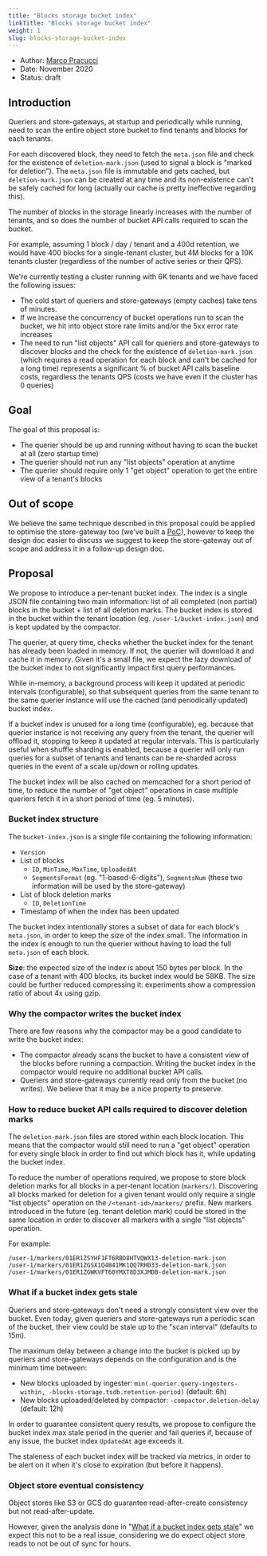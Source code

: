 ```yaml
---
title: "Blocks storage bucket index"
linkTitle: "Blocks storage bucket index"
weight: 1
slug: blocks-storage-bucket-index
---
```


- Author: [Marco Pracucci](https://github.com/pracucci)
- Date: November 2020
- Status: draft

## Introduction

Queriers and store-gateways, at startup and periodically while running, need to scan the entire object store bucket to find tenants and blocks for each tenants.

For each discovered block, they need to fetch the `meta.json` file and check for the existence of `deletion-mark.json` (used to signal a block is "marked for deletion"). The `meta.json` file is immutable and gets cached, but `deletion-mark.json` can be created at any time and its non-existence can't be safely cached for long (actually our cache is pretty ineffective regarding this).

The number of blocks in the storage linearly increases with the number of tenants, and so does the number of bucket API calls required to scan the bucket.

For example, assuming 1 block / day / tenant and a 400d retention, we would have 400 blocks for a single-tenant cluster, but 4M blocks for a 10K tenants cluster (regardless of the number of active series or their QPS).

We're currently testing a cluster running with 6K tenants and we have faced the following issues:

- The cold start of queriers and store-gateways (empty caches) take tens of minutes.
- If we increase the concurrency of bucket operations run to scan the bucket, we hit into object store rate limits and/or the 5xx error rate increases
- The need to run "list objects" API call for queriers and store-gateways to discover blocks and the check for the existence of `deletion-mark.json` (which requires a read operation for each block and can't be cached for a long time) represents a significant % of bucket API calls baseline costs, regardless the tenants QPS (costs we have even if the cluster has 0 queries)

## Goal

The goal of this proposal is:

- The querier should be up and running without having to scan the bucket at all (zero startup time)
- The querier should not run any "list objects" operation at anytime
- The querier should require only 1 "get object" operation to get the entire view of a tenant's blocks

## Out of scope

We believe the same technique described in this proposal could be applied to optimise the store-gateway too (we've built a [PoC](https://github.com/cortexproject/cortex/compare/pracucci:experiment-object-store-based-blocks-index)), however to keep the design doc easier to discuss we suggest to keep the store-gateway out of scope and address it in a follow-up design doc.

## Proposal

We propose to introduce a per-tenant bucket index. The index is a single JSON file containing two main information: list of all completed (non partial) blocks in the bucket + list of all deletion marks. The bucket index is stored in the bucket within the tenant location (eg. `/user-1/bucket-index.json`) and is kept updated by the compactor.

The querier, at query time, checks whether the bucket index for the tenant has already been loaded in memory. If not, the querier will download it and cache it in memory. Given it's a small file, we expect the lazy download of the bucket index to not significantly impact first query performances.

While in-memory, a background process will keep it updated at periodic intervals (configurable), so that subsequent queries from the same tenant to the same querier instance will use the cached (and periodically updated) bucket index.

If a bucket index is unused for a long time (configurable), eg. because that querier instance is not receiving any query from the tenant, the querier will offload it, stopping to keep it updated at regular intervals. This is particularly useful when shuffle sharding is enabled, because a querier will only run queries for a subset of tenants and tenants can be re-sharded across queries in the event of a scale up/down or rolling updates.

The bucket index will be also cached on memcached for a short period of time, to reduce the number of "get object" operations in case multiple queriers fetch it in a short period of time (eg. 5 minutes).

### Bucket index structure

The `bucket-index.json` is a single file containing the following information:

- `Version`
- List of blocks
  - `ID`, `MinTime`, `MaxTime`, `UploadedAt`
  - `SegmentsFormat` (eg. "1-based-6-digits"), `SegmentsNum` (these two information will be used by the store-gateway)
- List of block deletion marks
  - `ID`, `DeletionTime`
- Timestamp of when the index has been updated

The bucket index intentionally stores a subset of data for each block's `meta.json`, in order to keep the size of the index small. The information in the index is enough to run the querier without having to load the full `meta.json` of each block.

**Size**: the expected size of the index is about 150 bytes per block. In the case of a tenant with 400 blocks, its bucket index would be 58KB. The size could be further reduced compressing it: experiments show a compression ratio of about 4x using gzip.

### Why the compactor writes the bucket index

There are few reasons why the compactor may be a good candidate to write the bucket index:

- The compactor already scans the bucket to have a consistent view of the blocks before running a compaction. Writing the bucket index in the compactor would require no additional bucket API calls.
- Queriers and store-gateways currently read only from the bucket (no writes). We believe that it may be a nice property to preserve.


### How to reduce bucket API calls required to discover deletion marks

The `deletion-mark.json` files are stored within each block location. This means that the compactor would still need to run a "get object" operation for every single block in order to find out which block has it, while updating the bucket index.

To reduce the number of operations required, we propose to store block deletion marks for all blocks in a per-tenant location (`markers/`). Discovering all blocks marked for deletion for a given tenant would only require a single "list objects" operation on the `/<tenant-id>/markers/` prefix. New markers introduced in the future (eg. tenant deletion mark) could be stored in the same location in order to discover all markers with a single "list objects" operation.

For example:

```
/user-1/markers/01ER1ZSYHF1FT6RBD8HTVQWX13-deletion-mark.json
/user-1/markers/01ER1ZGSX1Q4B41MK1QQ7RHD33-deletion-mark.json
/user-1/markers/01ER1ZGWKVFT60YMXT8D3XJMDB-deletion-mark.json
```

### What if a bucket index gets stale

Queriers and store-gateways don't need a strongly consistent view over the bucket. Even today, given queriers and store-gateways run a periodic scan of the bucket, their view could be stale up to the "scan interval" (defaults to 15m).

The maximum delay between a change into the bucket is picked up by queriers and store-gateways depends on the configuration and is the minimum time between:

- New blocks uploaded by ingester:
  `min(-querier.query-ingesters-within, -blocks-storage.tsdb.retention-period)` (default: 6h)
- New blocks uploaded/deleted by compactor:
  `-compactor.deletion-delay` (default: 12h)

In order to guarantee consistent query results, we propose to configure the bucket index max stale period in the querier and fail queries if, because of any issue, the bucket index `UpdatedAt` age exceeds it.

The staleness of each bucket index will be tracked via metrics, in order to be alert on it when it's close to expiration (but before it happens).

### Object store eventual consistency

Object stores like S3 or GCS do guarantee read-after-create consistency but not read-after-update.

However, given the analysis done in "[What if a bucket index gets stale](#what-if-a-bucket-index-gets-stale)" we expect this not to be a real issue, considering we do expect object store reads to not be out of sync for hours.
